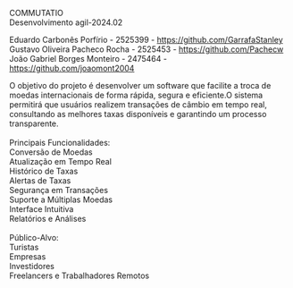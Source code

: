 COMMUTATIO<br/>
Desenvolvimento agil-2024.02

Eduardo Carbonês Porfírio - 2525399 - https://github.com/GarrafaStanley<br/>
Gustavo Oliveira Pacheco Rocha - 2525453 - https://github.com/Pachecw<br/>
João Gabriel Borges Monteiro - 2475464 - https://github.com/joaomont2004

O objetivo do projeto é desenvolver um software que facilite a troca de moedas internacionais de forma rápida, segura e eficiente.O sistema permitirá que usuários realizem transações de câmbio em tempo real, consultando as melhores taxas disponíveis e garantindo um processo transparente.
<br/><br/>
Principais Funcionalidades:<br/>
Conversão de Moedas<br/>
Atualização em Tempo Real<br/>
Histórico de Taxas<br/>
Alertas de Taxas<br/>
Segurança em Transações<br/>
Suporte a Múltiplas Moedas<br/>
Interface Intuitiva<br/>
Relatórios e Análises<br/>
<br/>
Público-Alvo:<br/>
Turistas<br/>
Empresas<br/>
Investidores<br/>
Freelancers e Trabalhadores Remotos<br/>
